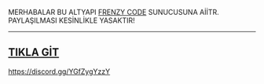 MERHABALAR BU ALTYAPI [FRENZY CODE](https://discord.gg/YGfZygYzzY) SUNUCUSUNA AİİTR. PAYLAŞILMASI KESİNLİKLE YASAKTIR! 

---------------------------------
[TIKLA GİT](https://discord.gg/YGfZygYzzY)
---------------------------------

https://discord.gg/YGfZygYzzY
